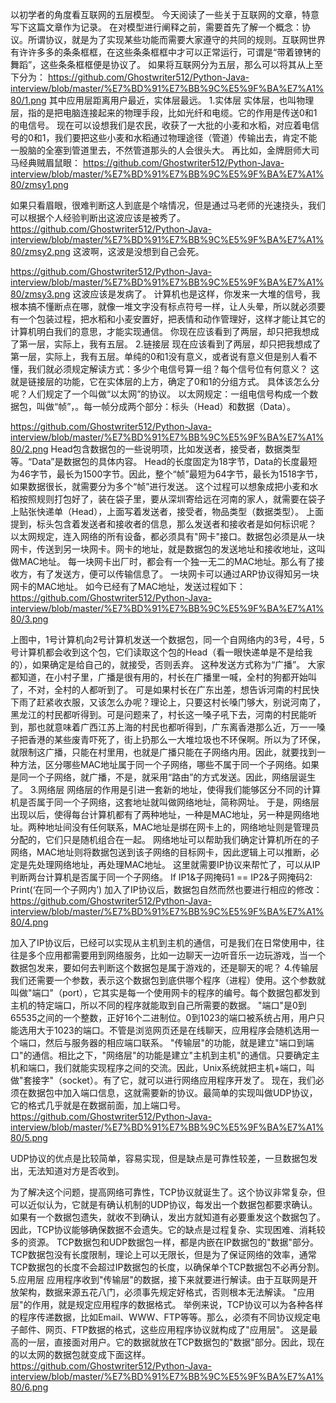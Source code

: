 
以初学者的角度看互联网的五层模型。
 今天阅读了一些关于互联网的文章，特意写下这篇文章作为记录。
 在对模型进行阐释之前，需要首先了解一个概念：协议。所谓协议，就是为了实现某些功能而需要大家遵守的共同的规则。互联网世界有许许多多的条条框框，在这些条条框框中才可以正常运行，可谓是“带着镣铐的舞蹈”，这些条条框框便是协议了。
 如果将互联网分为五层，那么可以将其从上至下分为：
https://github.com/Ghostwriter512/Python-Java-interview/blob/master/%E7%BD%91%E7%BB%9C%E5%9F%BA%E7%A1%80/1.png
 其中应用层距离用户最近，实体层最远。
1.实体层
 实体层，也叫物理层，指的是把电脑连接起来的物理手段，比如光纤和电缆。它的作用是传送0和1的电信号。
 现在可以设想我们是农民，收获了一大批的小麦和水稻，对应着电信号的0和1，我们要把这些小麦和水稻通过物理途径（管道）传输出去，肯定不能一股脑的全塞到管道里去，不然管道那头的人会很头大。
 再比如，金牌厨师大司马经典贼眉鼠眼：
https://github.com/Ghostwriter512/Python-Java-interview/blob/master/%E7%BD%91%E7%BB%9C%E5%9F%BA%E7%A1%80/zmsy1.png

如果只看眉眼，很难判断这人到底是个啥情况，但是通过马老师的光速挠头，我们可以根据个人经验判断出这波应该是被秀了。
 https://github.com/Ghostwriter512/Python-Java-interview/blob/master/%E7%BD%91%E7%BB%9C%E5%9F%BA%E7%A1%80/zmsy2.png
 这波啊，这波是没想到自己会死。

https://github.com/Ghostwriter512/Python-Java-interview/blob/master/%E7%BD%91%E7%BB%9C%E5%9F%BA%E7%A1%80/zmsy3.png
    这波应该是发病了。
计算机也是这样，你发来一大堆的信号，我根本搞不懂断点在哪，就像一堆文字没有标点符号一样，让人头晕，所以就必须要有一个包装过程，把水稻和小麦安置好，把表情和动作管理好，这样才能让其它的计算机明白我们的意思，才能实现通信。
你现在应该看到了两层，却只把我想成了第一层，实际上，我有五层。
2.链接层
  现在应该看到了两层，却只把我想成了第一层，实际上，我有五层。单纯的0和1没有意义，或者说有意义但是别人看不懂，我们就必须规定解读方式：多少个电信号算一组？每个信号位有何意义？
  这就是链接层的功能，它在实体层的上方，确定了0和1的分组方式。
  具体该怎么分呢？人们规定了一个叫做“以太网”的协议。
  以太网规定：一组电信号构成一个数据包，叫做“帧”，。每一帧分成两个部分：标头（Head）和数据（Data）。

https://github.com/Ghostwriter512/Python-Java-interview/blob/master/%E7%BD%91%E7%BB%9C%E5%9F%BA%E7%A1%80/2.png
 Head包含数据包的一些说明项，比如发送者，接受者，数据类型等。“Data”是数据包的具体内容。
 Head的长度固定为18字节，Data的长度最短为46字节，最长为1500字节。因此，整个“帧”最短为64字节，最长为1518字节，如果数据很长，就需要分为多个“帧”进行发送。
 这个过程可以想象成把小麦和水稻按照规则打包好了，装在袋子里，要从深圳寄给远在河南的家人，就需要在袋子上贴张快递单（Head），上面写着发送者，接受者，物品类型（数据类型）。
 上面提到，标头包含着发送者和接收者的信息，那么发送者和接收者是如何标识呢？
 以太网规定，连入网络的所有设备，都必须具有"网卡"接口。数据包必须是从一块网卡，传送到另一块网卡。网卡的地址，就是数据包的发送地址和接收地址，这叫做MAC地址。
 每一块网卡出厂时，都会有一个独一无二的MAC地址。那么有了接收方，有了发送方，便可以传输信息了。
 一块网卡可以通过ARP协议得知另一块网卡的MAC地址。
 如今已经有了MAC地址，发送过程如下：
https://github.com/Ghostwriter512/Python-Java-interview/blob/master/%E7%BD%91%E7%BB%9C%E5%9F%BA%E7%A1%80/3.png


  上图中，1号计算机向2号计算机发送一个数据包，同一个自网络内的3号，4号，5号计算机都会收到这个包，它们读取这个包的Head（看一眼快递单是不是给我的），如果确定是给自己的，就接受，否则丢弃。
  这种发送方式称为“广播”。
  大家都知道，在小村子里，广播是很有用的，村长在广播里一喊，全村的狗都开始叫了，不对，全村的人都听到了。
可是如果村长在广东出差，想告诉河南的村民快下雨了赶紧收衣服，又该怎么办呢？理论上，只要这村长嗓门够大，别说河南了，黑龙江的村民都听得到。可是问题来了，村长这一嗓子吼下去，河南的村民能听到，那也就意味着广西江苏上海的村民也都听得到，广东离香港那么近，万一一嗓子把香港的某些废青吓死了，街上扔那么一大堆垃圾也不环保啊。所以为了环保，就限制这广播，只能在村里用，也就是广播只能在子网络内用。因此，就要找到一种方法，区分哪些MAC地址属于同一个子网络，哪些不属于同一个子网络。如果是同一个子网络，就广播，不是，就采用“路由”的方式发送。因此，网络层诞生了。
3.网络层
网络层的作用是引进一套新的地址，使得我们能够区分不同的计算机是否属于同一个子网络，这套地址就叫做网络地址，简称网址。
于是，网络层出现以后，使得每台计算机都有了两种地址，一种是MAC地址，另一种是网络地址。两种地址间没有任何联系，MAC地址是绑在网卡上的，网络地址则是管理员分配的，它们只是随机组合在一起。
网络地址可以帮助我们确定计算机所在的子网络，MAC地址则将数据包送到该子网络的目标网卡，因此逻辑上可以推断，必定是先处理网络地址，再处理MAC地址。
这里就需要IP协议来帮忙了，可以从IP判断两台计算机是否属于同一个子网络。
If IP1&子网掩码1 == IP2&子网掩码2:
Print(‘在同一个子网内’)
  加入了IP协议后，数据包自然而然也要进行相应的修改：
https://github.com/Ghostwriter512/Python-Java-interview/blob/master/%E7%BD%91%E7%BB%9C%E5%9F%BA%E7%A1%80/4.png

   加入了IP协议后，已经可以实现从主机到主机的通信，可是我们在日常使用中，往往是多个应用都需要用到网络服务，比如一边聊天一边听音乐一边玩游戏，当一个数据包发来，要如何去判断这个数据包是属于游戏的，还是聊天的呢？
4.传输层
   我们还需要一个参数，表示这个数据包到底供哪个程序（进程）使用。这个参数就叫做"端口"（port），它其实是每一个使用网卡的程序的编号。每个数据包都发到主机的特定端口，所以不同的程序就能取到自己所需要的数据。
"端口"是0到65535之间的一个整数，正好16个二进制位。0到1023的端口被系统占用，用户只能选用大于1023的端口。不管是浏览网页还是在线聊天，应用程序会随机选用一个端口，然后与服务器的相应端口联系。
"传输层"的功能，就是建立"端口到端口"的通信。相比之下，"网络层"的功能是建立"主机到主机"的通信。只要确定主机和端口，我们就能实现程序之间的交流。因此，Unix系统就把主机+端口，叫做"套接字"（socket）。有了它，就可以进行网络应用程序开发了。
  现在，我们必须在数据包中加入端口信息，这就需要新的协议。最简单的实现叫做UDP协议，它的格式几乎就是在数据前面，加上端口号。
https://github.com/Ghostwriter512/Python-Java-interview/blob/master/%E7%BD%91%E7%BB%9C%E5%9F%BA%E7%A1%80/5.png


 UDP协议的优点是比较简单，容易实现，但是缺点是可靠性较差，一旦数据包发出，无法知道对方是否收到。

为了解决这个问题，提高网络可靠性，TCP协议就诞生了。这个协议非常复杂，但可以近似认为，它就是有确认机制的UDP协议，每发出一个数据包都要求确认。如果有一个数据包遗失，就收不到确认，发出方就知道有必要重发这个数据包了。
因此，TCP协议能够确保数据不会遗失。它的缺点是过程复杂、实现困难、消耗较多的资源。
TCP数据包和UDP数据包一样，都是内嵌在IP数据包的"数据"部分。TCP数据包没有长度限制，理论上可以无限长，但是为了保证网络的效率，通常TCP数据包的长度不会超过IP数据包的长度，以确保单个TCP数据包不必再分割。
5.应用层
应用程序收到"传输层"的数据，接下来就要进行解读。由于互联网是开放架构，数据来源五花八门，必须事先规定好格式，否则根本无法解读。
"应用层"的作用，就是规定应用程序的数据格式。
举例来说，TCP协议可以为各种各样的程序传递数据，比如Email、WWW、FTP等等。那么，必须有不同协议规定电子邮件、网页、FTP数据的格式，这些应用程序协议就构成了"应用层"。
这是最高的一层，直接面对用户。它的数据就放在TCP数据包的"数据"部分。因此，现在的以太网的数据包就变成下面这样。
https://github.com/Ghostwriter512/Python-Java-interview/blob/master/%E7%BD%91%E7%BB%9C%E5%9F%BA%E7%A1%80/6.png



 

